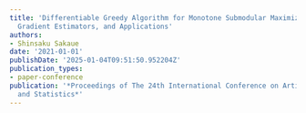 ```yaml
---
title: 'Differentiable Greedy Algorithm for Monotone Submodular Maximization: Guarantees,
  Gradient Estimators, and Applications'
authors:
- Shinsaku Sakaue
date: '2021-01-01'
publishDate: '2025-01-04T09:51:50.952204Z'
publication_types:
- paper-conference
publication: '*Proceedings of The 24th International Conference on Artificial Intelligence
  and Statistics*'
---
```

